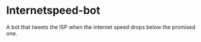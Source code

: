 # Internetspeed-bot
A bot that tweets the ISP when the internet speed drops below the promised one. 
